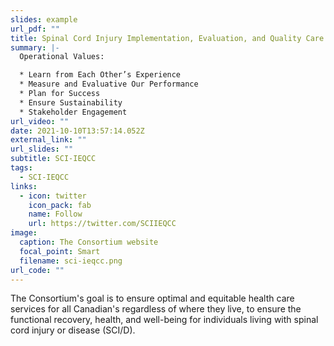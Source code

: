 ```yaml
---
slides: example
url_pdf: ""
title: Spinal Cord Injury Implementation, Evaluation, and Quality Care Consortium
summary: |-
  Operational Values:

  * Learn from Each Other’s Experience
  * Measure and Evaluative Our Performance
  * Plan for Success
  * Ensure Sustainability
  * Stakeholder Engagement
url_video: ""
date: 2021-10-10T13:57:14.052Z
external_link: ""
url_slides: ""
subtitle: SCI-IEQCC
tags:
  - SCI-IEQCC
links:
  - icon: twitter
    icon_pack: fab
    name: Follow
    url: https://twitter.com/SCIIEQCC
image:
  caption: The Consortium website
  focal_point: Smart
  filename: sci-ieqcc.png
url_code: ""
---
```


The Consortium's goal is to ensure optimal and equitable health care services for all Canadian's regardless of where they live, to ensure the functional recovery, health, and well-being for individuals living with spinal cord injury or disease (SCI/D).
